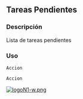 ## Tareas Pendientes
### Descripción
Lista de tareas pendientes
### Uso
```
Accion
```
```
Accion
```
[![logoN1-w.png](https://i.postimg.cc/bvwkKP8Y/logoN1-w.png)](https://github.com/Hec98) 
